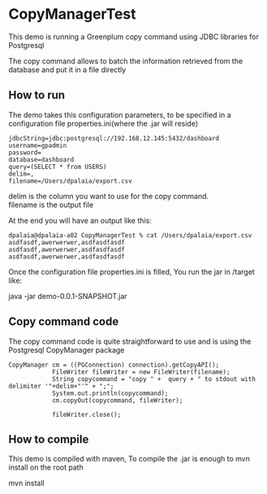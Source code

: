 # CopyManagerTest

This demo is running a Greenplum copy command using JDBC libraries for Postgresql </br>

The copy command allows to batch the information retrieved from the database and put it in a file directly

## How to run

The demo takes this configuration parameters, to be specified in a configuration file properties.ini(where the .jar will reside)

```
jdbcString=jdbc:postgresql://192.168.12.145:5432/dashboard
username=gpadmin
password=
database=dashboard
query=(SELECT * from USERS)
delim=,
filename=/Users/dpalaia/export.csv
```

delim is the column you want to use for the copy command. </br>
filename is the output file </br>

At the end you will have an output like this: </br>


```
dpalaia@dpalaia-a02 CopyManagerTest % cat /Users/dpalaia/export.csv
asdfasdf,awerwerwer,asdfasdfasdf
asdfasdf,awerwerwer,asdfasdfasdf
asdfasdf,awerwerwer,asdfasdfasdf
```

Once the configuration file properties.ini is filled, You run the jar in /target like:<br>

java -jar demo-0.0.1-SNAPSHOT.jar

## Copy command code

The copy command code is quite straightforward to use and is using the Postgresql CopyManager package

```
CopyManager cm = ((PGConnection) connection).getCopyAPI();
			FileWriter fileWriter = new FileWriter(filename);
			String copycommand = "copy " +  query + " to stdout with delimiter '"+delim+"'" + ";";
			System.out.println(copycommand);
			cm.copyOut(copycommand, fileWriter);

			fileWriter.close();
```

## How to compile

This demo is compiled with maven, To compile the .jar is enough to mvn install on the root path </br>

mvn install
